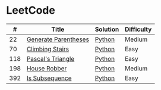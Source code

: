 # LeetCode

| #   | Title                                                                       | Solution                               | Difficulty |
| --- | --------------------------------------------------------------------------- | -------------------------------------- | ---------- |
| 22  | [Generate Parentheses](https://leetcode.com/problems/generate-parentheses/) | [Python](./22.generate-parentheses.py) | Medium     |
| 70  | [Climbing Stairs](https://leetcode.com/problems/climbing-stairs/)           | [Python](./70.climbing-stairs.py)      | Easy       |
| 118 | [Pascal's Triangle](https://leetcode.com/problems/pascals-triangle)         | [Python](./118.pascals-triangle.py)    | Easy       |
| 198 | [House Robber](https://leetcode.com/problems/house-robber/)                 | [Python](./198.house-robber.py)        | Medium     |
| 392 | [Is Subsequence](https://leetcode.com/problems/is-subsequence/)             | [Python](./392.is-subsequence.py)      | Easy       |
